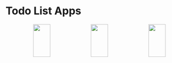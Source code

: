 # Todo List Apps

<p align="center">
  <img src="https://github.com/ShijiroHikiro/Flutter-TodoListApps/assets/169379608/467913bf-0c1f-4265-8696-69c1a78b0ab8" width="30%" height="15%">  
  <img src="https://github.com/ShijiroHikiro/Flutter-TodoListApps/assets/169379608/a80033d4-058a-4c13-aa52-cb0a03c9e582" width="30%" height="15%">
  <img src="https://github.com/ShijiroHikiro/Flutter-TodoListApps/assets/169379608/cfa98186-f089-479c-b055-4acc349f890c" width="30%" height="15%">
</p>

